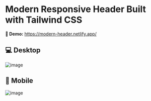 # Modern Responsive Header Built with Tailwind CSS

**🚀 Demo:** https://modern-header.netlify.app/

## 💻 Desktop
![image](https://user-images.githubusercontent.com/106135144/196671236-a881ca46-3a6b-432d-a1ca-420572d01c7a.png)

## 📱 Mobile
![image](https://user-images.githubusercontent.com/106135144/196672102-24a97298-a159-4f11-b4b5-c0cab5eff8a4.png)
